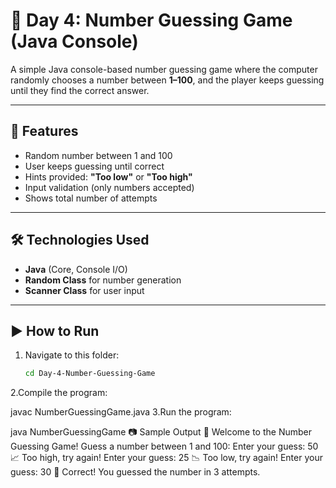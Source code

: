 # 🎯 Day 4: Number Guessing Game (Java Console)

A simple Java console-based number guessing game where the computer randomly chooses a number between **1–100**, and the player keeps guessing until they find the correct answer.

---

## 📌 Features
- Random number between 1 and 100  
- User keeps guessing until correct  
- Hints provided: **"Too low"** or **"Too high"**  
- Input validation (only numbers accepted)  
- Shows total number of attempts  

---

## 🛠️ Technologies Used
- **Java** (Core, Console I/O)  
- **Random Class** for number generation  
- **Scanner Class** for user input  

---

## ▶️ How to Run
1. Navigate to this folder:
   ```bash
   cd Day-4-Number-Guessing-Game
2.Compile the program:

javac NumberGuessingGame.java
3.Run the program:

java NumberGuessingGame
📷 Sample Output
🎯 Welcome to the Number Guessing Game!
Guess a number between 1 and 100:
Enter your guess: 50
📈 Too high, try again!
Enter your guess: 25
📉 Too low, try again!
Enter your guess: 30
🎉 Correct! You guessed the number in 3 attempts.
